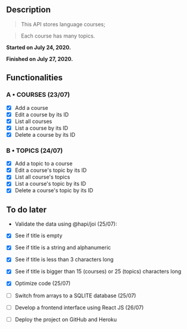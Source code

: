 ## Description

> This API stores language courses;

> Each course has many topics.

**Started on July 24, 2020.**

**Finished on July 27, 2020.**

## Functionalities

### A • COURSES (23/07)
- [x] Add a course 
- [x] Edit a course by its ID
- [x] List all courses
- [x] List a course by its ID
- [x] Delete a course by its ID

### B • TOPICS (24/07)
- [x] Add a topic to a course
- [x] Edit a course's topic by its ID
- [x] List all course's topics
- [x] List a course's topic by its ID
- [x] Delete a course's topic by its ID

## To do later
- Validate the data using @hapi/joi (25/07):
- [x] See if title is empty
- [x] See if title is a string and alphanumeric
- [x] See if title is less than 3 characters long
- [x] See if title is bigger than 15 (courses) or 25 (topics) characters long

- [x] Optimize code (25/07)
- [ ] Switch from arrays to a SQLITE database (25/07)
- [ ] Develop a frontend interface using React JS (26/07)
- [ ] Deploy the project on GitHub and Heroku